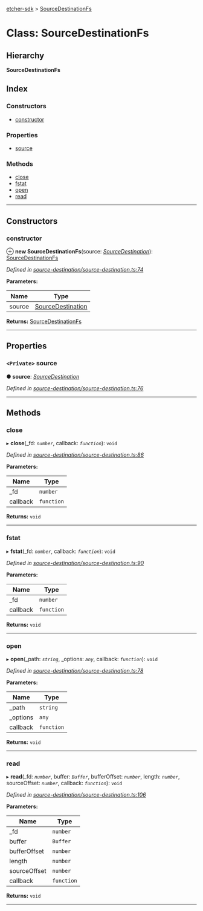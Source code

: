 [etcher-sdk](../README.md) > [SourceDestinationFs](../classes/sourcedestinationfs.md)

# Class: SourceDestinationFs

## Hierarchy

**SourceDestinationFs**

## Index

### Constructors

* [constructor](sourcedestinationfs.md#constructor)

### Properties

* [source](sourcedestinationfs.md#source)

### Methods

* [close](sourcedestinationfs.md#close)
* [fstat](sourcedestinationfs.md#fstat)
* [open](sourcedestinationfs.md#open)
* [read](sourcedestinationfs.md#read)

---

## Constructors

<a id="constructor"></a>

###  constructor

⊕ **new SourceDestinationFs**(source: *[SourceDestination](sourcedestination.md)*): [SourceDestinationFs](sourcedestinationfs.md)

*Defined in [source-destination/source-destination.ts:74](https://github.com/balena-io-modules/etcher-sdk/blob/a5ff273/lib/source-destination/source-destination.ts#L74)*

**Parameters:**

| Name | Type |
| ------ | ------ |
| source | [SourceDestination](sourcedestination.md) |

**Returns:** [SourceDestinationFs](sourcedestinationfs.md)

___

## Properties

<a id="source"></a>

### `<Private>` source

**● source**: *[SourceDestination](sourcedestination.md)*

*Defined in [source-destination/source-destination.ts:76](https://github.com/balena-io-modules/etcher-sdk/blob/a5ff273/lib/source-destination/source-destination.ts#L76)*

___

## Methods

<a id="close"></a>

###  close

▸ **close**(_fd: *`number`*, callback: *`function`*): `void`

*Defined in [source-destination/source-destination.ts:86](https://github.com/balena-io-modules/etcher-sdk/blob/a5ff273/lib/source-destination/source-destination.ts#L86)*

**Parameters:**

| Name | Type |
| ------ | ------ |
| _fd | `number` |
| callback | `function` |

**Returns:** `void`

___
<a id="fstat"></a>

###  fstat

▸ **fstat**(_fd: *`number`*, callback: *`function`*): `void`

*Defined in [source-destination/source-destination.ts:90](https://github.com/balena-io-modules/etcher-sdk/blob/a5ff273/lib/source-destination/source-destination.ts#L90)*

**Parameters:**

| Name | Type |
| ------ | ------ |
| _fd | `number` |
| callback | `function` |

**Returns:** `void`

___
<a id="open"></a>

###  open

▸ **open**(_path: *`string`*, _options: *`any`*, callback: *`function`*): `void`

*Defined in [source-destination/source-destination.ts:78](https://github.com/balena-io-modules/etcher-sdk/blob/a5ff273/lib/source-destination/source-destination.ts#L78)*

**Parameters:**

| Name | Type |
| ------ | ------ |
| _path | `string` |
| _options | `any` |
| callback | `function` |

**Returns:** `void`

___
<a id="read"></a>

###  read

▸ **read**(_fd: *`number`*, buffer: *`Buffer`*, bufferOffset: *`number`*, length: *`number`*, sourceOffset: *`number`*, callback: *`function`*): `void`

*Defined in [source-destination/source-destination.ts:106](https://github.com/balena-io-modules/etcher-sdk/blob/a5ff273/lib/source-destination/source-destination.ts#L106)*

**Parameters:**

| Name | Type |
| ------ | ------ |
| _fd | `number` |
| buffer | `Buffer` |
| bufferOffset | `number` |
| length | `number` |
| sourceOffset | `number` |
| callback | `function` |

**Returns:** `void`

___


